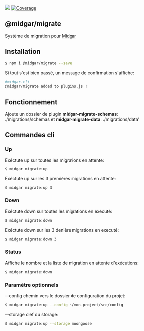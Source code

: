 ![](https://ci.midgar.io/app/rest/builds/buildType:(id:Midgar_Migrate_Build)/statusIcon) [![Coverage](https://sonar.midgar.io/api/project_badges/measure?project=Midgar_Migrate&metric=coverage)](https://sonar.midgar.io/dashboard?id=Midgar_Migrate)

## @midgar/migrate

Système de migration pour [Midgar](https://www.npmjs.com/package/@midgar/midgar)

## Installation

```sh
$ npm i @midgar/migrate --save
```
Si tout s'est bien passé, un message de confirmation s'affiche:

```sh
#midgar-cli
@midgar/migrate added to plugins.js !
```

## Fonctionnement
Ajoute un dossier de plugin **midgar-migrate-schemas**: ./migrations/schemas et **midgar-migrate-data**: ./migrations/data'

## Commandes cli

### Up
Exéctute up sur toutes les migrations en attente:
```sh
$ midgar migrate:up
```

Exéctute up sur les 3 premières migrations en attente:
```sh
$ midgar migrate:up 3
```

### Down
Exéctute down sur toutes les migrations en executé:
```sh
$ midgar migrate:down
```

Exéctute down sur les 3 denière migrations en executé:
```sh
$ midgar migrate:down 3
```

### Status
Affiche le nombre et la liste de migration en attente d'exécutions:
```sh
$ midgar migrate:down
```

### Paramètre optionnels

--config chemin vers le dossier de configuration du projet:
```sh
$ midgar migrate:up --config ~/mon-project/src/config
```

--storage clef du storage:
```sh
$ midgar migrate:up --storage moongoose
```